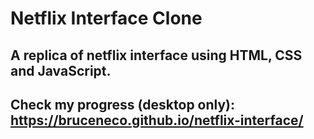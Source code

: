 # Netflix Interface Clone
## A replica of netflix interface using HTML, CSS and JavaScript.
## Check my progress (desktop only): https://bruceneco.github.io/netflix-interface/
